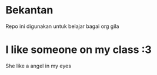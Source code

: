 # Bekantan
Repo ini digunakan untuk belajar bagai org gila 
# I like someone on my class :3 
She like a angel in my eyes
